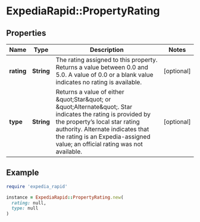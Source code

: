 # ExpediaRapid::PropertyRating

## Properties

| Name | Type | Description | Notes |
| ---- | ---- | ----------- | ----- |
| **rating** | **String** | The rating assigned to this property. Returns a value between 0.0 and 5.0. A value of 0.0 or a blank value indicates no rating is available. | [optional] |
| **type** | **String** | Returns a value of either \&quot;Star\&quot; or \&quot;Alternate\&quot;. Star indicates the rating is provided by the property’s local star rating authority. Alternate indicates that the rating is an Expedia-assigned value; an official rating was not available. | [optional] |

## Example

```ruby
require 'expedia_rapid'

instance = ExpediaRapid::PropertyRating.new(
  rating: null,
  type: null
)
```


